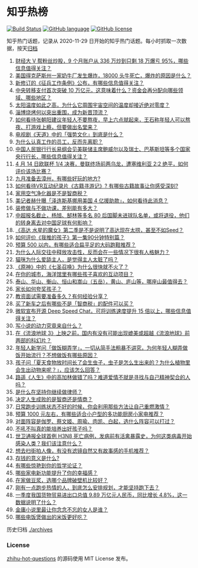 # 知乎热榜
[![Build Status](https://github.com/ToWeLong/zhihu-hot-questions/workflows/CI/badge.svg)](https://github.com/ToWeLong/zhihu-hot-questions/actions)
[![GitHub language](https://img.shields.io/badge/language-golang-orange.svg)](https://golang.org/)
[![GitHub license](https://img.shields.io/github/license/ToWeLong/zhihu-hot-questions)](https://github.com/ToWeLong/zhihu-hot-questions/blob/main/LICENSE)

知乎热门话题，记录从 2020-11-29 日开始的知乎热门话题。每小时抓取一次数据，按天[归档](./archives)

<!-- BEGIN -->

1. [财经大 V 帮粉丝炒股，9 个月账户从 336 万炒到只剩 18 万爆亏 95%，哪些信息值得关注？](https://www.zhihu.com/question/595305140)
1. [美国得克萨斯州一家奶牛厂发生爆炸，18000 头牛死亡，爆炸的原因是什么？](https://www.zhihu.com/question/595354670)
1. [新修订的《征兵工作条例》公布，有哪些信息值得关注？](https://www.zhihu.com/question/595309486)
1. [中央转移支付首次突破 10 万亿元，这意味着什么？资金会再分配向哪些领域、哪些地区？](https://www.zhihu.com/question/595425847)
1. [太阳温度如此之高，为什么它周围宇宙空间的温度却接近绝对零度？](https://www.zhihu.com/question/566493844)
1. [淄博烧烤何以突出重围，成为新晋顶流？](https://www.zhihu.com/question/595146877)
1. [如何看待张朝阳建议年轻人不要熬夜，早上六点就起来，王石称年轻人可以熬夜、打游戏上瘾，但要做出名堂来？](https://www.zhihu.com/question/595425826)
1. [电视剧《天道》中的「强势文化」到底是什么？](https://www.zhihu.com/question/588831898)
1. [为什么认真工作的员工，反而先离职？](https://www.zhihu.com/question/591542665)
1. [中国人民银行行长易纲会见美联储主席鲍威尔以及瑞士、巴基斯坦等多个国家央行行长，哪些信息值得关注？](https://www.zhihu.com/question/595504988)
1. [4 月 14 日欧联杯 1/4 决赛，曼联终场前两乌龙，遭塞维利亚 2:2 绝平，如何评价该场比赛？](https://www.zhihu.com/question/595484339)
1. [九月准备去漳州，有哪些好玩的地方?](https://www.zhihu.com/question/471614861)
1. [如何看待VR互动纪录片《古籍寻游记》? 有哪些古籍故事让你感受深刻?](https://www.zhihu.com/question/595095438)
1. [家用空气净化器是不是智商税？](https://www.zhihu.com/question/506812274)
1. [美记者赫什曝「泽连斯基挪用美国 4 亿援助款」，如何看待此消息？](https://www.zhihu.com/question/595367199)
1. [装修做与不做功课，差别能有多大？](https://www.zhihu.com/question/594472940)
1. [中超报名截止，杨旭、郜林等多名 80 后国脚未进球队名单，或将退役，他们的转身离去对中国足球有何影响？](https://www.zhihu.com/question/595422052)
1. [《高达 水星的魔女》第二季是不是说明了高达现在太捞，甚至不如Seed？](https://www.zhihu.com/question/594565373)
1. [如何评价《我推的孩子》第一集90分钟特别篇？](https://www.zhihu.com/question/590182625)
1. [预算 500 以内，有哪些适合扁平足的大码跑鞋推荐？](https://www.zhihu.com/question/589794334)
1. [为什么人际交往中释放攻击性，反而会在一些情况下很有人格魅力？](https://www.zhihu.com/question/533622671)
1. [猫咪为什么爱舔主人，是觉得主人太脏了吗？](https://www.zhihu.com/question/594846603)
1. [《原神》中的《七圣召唤》为什么很快就不火了？](https://www.zhihu.com/question/594289239)
1. [在你的城市，海洋馆里有哪些孩子喜欢的互动项目？](https://www.zhihu.com/question/593514370)
1. [泰山、华山、衡山、恒山和嵩山（五岳），黄山、庐山等，哪座山最值得去？](https://www.zhihu.com/question/49004553)
1. [家长如何夸奖孩子？](https://www.zhihu.com/question/594931344)
1. [教资面试需要准备多久？有何经验分享？](https://www.zhihu.com/question/434319793)
1. [买了新车之后有哪些不是「智商税」的配件可以买？](https://www.zhihu.com/question/579258242)
1. [微软宣布开源 Deep Speed Chat，可将训练速度提升 15 倍以上，哪些信息值得关注？](https://www.zhihu.com/question/595311294)
1. [写小说的动力究竟来自什么？](https://www.zhihu.com/question/593885470)
1. [在《流浪地球 3》上映之前，国内有没有可能出现媲美或超越《流浪地球》前两部的科幻片？](https://www.zhihu.com/question/594534591)
1. [年轻人新学问「做饭糊弄学」，一切从简手法粗暴不讲究，为何年轻人糊弄做饭开始流行？不想做饭有哪些原因？](https://www.zhihu.com/question/595350624)
1. [孩子问「夏天食物放时间长了会生虫子，虫子是怎么生出来的？为什么植物里会生出动物来呢？」，应该怎么回答？](https://www.zhihu.com/question/542497236)
1. [路遥《人生》中的高加林做错了吗？难道爱情不就是寻找与自己精神契合的人吗？](https://www.zhihu.com/question/35755752)
1. [是什么在坚持你继续做律师？](https://www.zhihu.com/question/588388395)
1. [决定人生成败的是智商还是情商？](https://www.zhihu.com/question/594523144)
1. [日常跑步训练状态不好的时候，你会利用那些方法让自己重燃激情？](https://www.zhihu.com/question/594215545)
1. [预算 1000 元左右，有哪些适合小户型的多功能厨房小家电推荐？](https://www.zhihu.com/question/591687791)
1. [对面阵容是伽罗、蔡文姬、周瑜、肉凯、白起，选什么阵容可以打过？](https://www.zhihu.com/question/530278128)
1. [不吼不叫真的能培养出好孩子吗？](https://www.zhihu.com/question/590640899)
1. [世卫通报全球首例 H3N8 死亡病例，发病前有活禽暴露史，为何这类病毒开始感染人类？我们该注意什么？](https://www.zhihu.com/question/595207019)
1. [想去扫街拍人像，有没有滤镜自然又有故事感的手机推荐？](https://www.zhihu.com/question/595177710)
1. [存钱的意义是什么?](https://www.zhihu.com/question/594369788)
1. [有哪些惊艳到你的哲学论证？](https://www.zhihu.com/question/587082541)
1. [哪些家电新功能提升了你的幸福感？](https://www.zhihu.com/question/595449538)
1. [在家做豆浆，选哪个品牌破壁机比较好？](https://www.zhihu.com/question/591285118)
1. [刚有一点跑步热情的人，到底怎么安排规划，才能坚持跑下去？](https://www.zhihu.com/question/593013860)
1. [一季度我国货物贸易进出口总值 9.89 万亿元人民币，同比增长 4.8%，这一数据说明了什么？](https://www.zhihu.com/question/595302394)
1. [金庸小说里最让你念念不忘的女人是谁？](https://www.zhihu.com/question/293561721)
1. [哪些电饭煲做出的米饭更好吃？](https://www.zhihu.com/question/591285347)

<!-- END -->

历史归档 [./archives](./archives)


### License
[zhihu-hot-questions](https://github.com/towelong/zhihu-hot-questions) 的源码使用 MIT License 发布。
